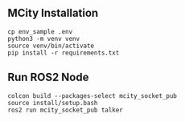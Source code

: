 ## MCity Installation
```
cp env_sample .env
python3 -m venv venv
source venv/bin/activate
pip install -r requirements.txt
```
## Run ROS2 Node
```
colcon build --packages-select mcity_socket_pub
source install/setup.bash
ros2 run mcity_socket_pub talker
```